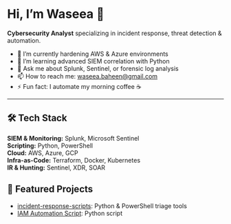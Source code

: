 
# Hi, I’m Waseea 👋
**Cybersecurity Analyst** specializing in incident response, threat detection & automation.

- 🔭 I’m currently hardening AWS & Azure environments  
- 🌱 I’m learning advanced SIEM correlation with Python  
- 💬 Ask me about Splunk, Sentinel, or forensic log analysis  
- 📫 How to reach me: waseea.baheen@gmail.com  
- ⚡ Fun fact: I automate my morning coffee ☕

---

## 🛠️ Tech Stack
**SIEM & Monitoring:** Splunk, Microsoft Sentinel  
**Scripting:** Python, PowerShell  
**Cloud:** AWS, Azure, GCP  
**Infra-as-Code:** Terraform, Docker, Kubernetes  
**IR & Hunting:** Sentinel, XDR, SOAR  

## 📂 Featured Projects
- [incident-response-scripts](https://github.com/waseeabaheen/incident-response-toolkit): Python & PowerShell triage tools  
- [IAM Automation Script](https://github.com/waseeabaheen/iam-automation-toolkit.git): Python script 
